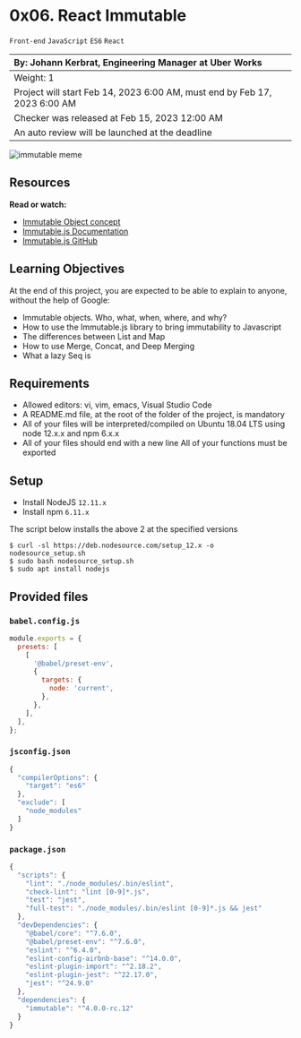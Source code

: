 # 0x06. React Immutable

`Front-end` `JavaScript` `ES6` `React`

|By: Johann Kerbrat, Engineering Manager at Uber Works|
|:--|
|Weight: 1|
|Project will start Feb 14, 2023 6:00 AM, must end by Feb 17, 2023 6:00 AM|
|Checker was released at Feb 15, 2023 12:00 AM|
|An auto review will be launched at the deadline|

![immutable meme](../images/immutable.png)

## Resources

**Read or watch:**

- [Immutable Object concept](https://en.wikipedia.org/wiki/Immutable_object)
- [Immutable.js Documentation](https://immutable-js.com/docs/v4.2.4)
- [Immutable.js GitHub](https://github.com/immutable-js/immutable-js)

## Learning Objectives

At the end of this project, you are expected to be able to explain to anyone, without the help of Google:

- Immutable objects. Who, what, when, where, and why?
- How to use the Immutable.js library to bring immutability to Javascript
- The differences between List and Map
- How to use Merge, Concat, and Deep Merging
- What a lazy Seq is

## Requirements

- Allowed editors: vi, vim, emacs, Visual Studio Code
- A README.md file, at the root of the folder of the project, is mandatory
- All of your files will be interpreted/compiled on Ubuntu 18.04 LTS using node 12.x.x and npm 6.x.x
- All of your files should end with a new line
All of your functions must be exported

## Setup

- Install NodeJS `12.11.x`
- Install npm `6.11.x`

The script below installs the above 2 at the specified versions

```shell
$ curl -sl https://deb.nodesource.com/setup_12.x -o nodesource_setup.sh
$ sudo bash nodesource_setup.sh
$ sudo apt install nodejs
```

## Provided files

### `babel.config.js`

```javascript
module.exports = {
  presets: [
    [
      '@babel/preset-env',
      {
        targets: {
          node: 'current',
        },
      },
    ],
  ],
};
```

### `jsconfig.json`

```javascript
{
  "compilerOptions": {
    "target": "es6"
  },
  "exclude": [
    "node_modules"
  ]
}
```

### `package.json`

```javascript
{
  "scripts": {
    "lint": "./node_modules/.bin/eslint",
    "check-lint": "lint [0-9]*.js",
    "test": "jest",
    "full-test": "./node_modules/.bin/eslint [0-9]*.js && jest"
  },
  "devDependencies": {
    "@babel/core": "^7.6.0",
    "@babel/preset-env": "^7.6.0",
    "eslint": "^6.4.0",
    "eslint-config-airbnb-base": "^14.0.0",
    "eslint-plugin-import": "^2.18.2",
    "eslint-plugin-jest": "^22.17.0",
    "jest": "^24.9.0"
  },
  "dependencies": {
    "immutable": "^4.0.0-rc.12"
  }
}
```
